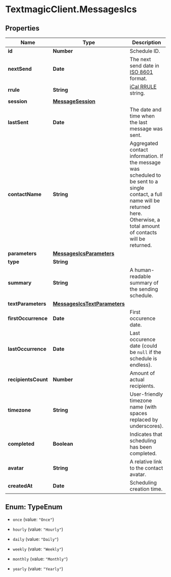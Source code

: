 # TextmagicClient.MessagesIcs

## Properties
Name | Type | Description | Notes
------------ | ------------- | ------------- | -------------
**id** | **Number** | Schedule ID. | 
**nextSend** | **Date** | The next send date in [ISO 8601](https://en.wikipedia.org/?title=ISO_8601) format.  | 
**rrule** | **String** | [iCal RRULE](http://www.kanzaki.com/docs/ical/rrule.html) string.  | 
**session** | [**MessageSession**](MessageSession.md) |  | 
**lastSent** | **Date** | The date and time when the last message was sent. | 
**contactName** | **String** | Aggregated contact information. If the message was scheduled to be sent to a single contact, a full name will be returned here. Otherwise, a total amount of contacts will be returned. | 
**parameters** | [**MessagesIcsParameters**](MessagesIcsParameters.md) |  | 
**type** | **String** |  | 
**summary** | **String** | A human-readable summary of the sending schedule. | 
**textParameters** | [**MessagesIcsTextParameters**](MessagesIcsTextParameters.md) |  | 
**firstOccurrence** | **Date** | First occurence date. | 
**lastOccurrence** | **Date** | Last occurence date (could be `null` if the schedule is endless). | 
**recipientsCount** | **Number** | Amount of actual recipients. | 
**timezone** | **String** | User-friendly timezone name (with spaces replaced by underscores). | 
**completed** | **Boolean** | Indicates that scheduling has been completed. | 
**avatar** | **String** | A relative link to the contact avatar. | 
**createdAt** | **Date** | Scheduling creation time. | 


<a name="TypeEnum"></a>
## Enum: TypeEnum


* `once` (value: `"Once"`)

* `hourly` (value: `"Hourly"`)

* `daily` (value: `"Daily"`)

* `weekly` (value: `"Weekly"`)

* `monthly` (value: `"Monthly"`)

* `yearly` (value: `"Yearly"`)




